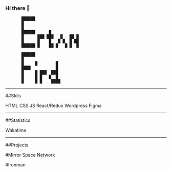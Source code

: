 ### Hi there 👋                       

                                                       
                                                       
                                                       
                                                       
                                                       
                                                       
           ██████                                      
           █                                           
           █                                           
           ██████      █                               
           █      ███ ███   █   ██ █                   
           █      █    █   █ █  █ ██                   
           ██████ █    ██ █   █ █  █                   
                                                       
           ██████                                      
           █                                           
           █     █        █                            
           ████           █                            
           █     █ ███  ███                            
           █     █ █   █  █                            
           █     █ █    ████                           
                                                       
                                                       
                                                       
                                                       
                                                       
                                                       
-------------------------------------------
##Skils

HTML
CSS
JS
React/Redux
Wordpress
Figma

-------------------------------------------
##Statistics

Wakatime


-------------------------------------------
##Projects

#Mirror Space Network

#Ironman

